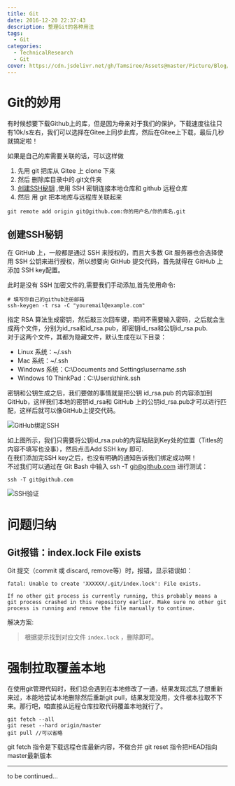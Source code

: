 ```yaml
---
title: Git
date: 2016-12-20 22:37:43
description: 整理Git的各种用法
tags:
  - Git
categories:
  - TechnicalResearch
  - Git
cover: https://cdn.jsdelivr.net/gh/Tamsiree/Assets@master/Picture/Blog/Cover/wallhaven-4y37g0.jpg
---
```


# Git的妙用
有时候想要下载Github上的库，但是因为母亲对于我们的保护，下载速度往往只有10k/s左右，我们可以选择在Gitee上同步此库，然后在Gitee上下载，最后几秒就搞定啦！

如果是自己的库需要关联的话，可以这样做  
1. 先用 git 把库从 Gitee 上 clone 下来
2. 然后 删除库目录中的.git文件夹
3. [创建SSH秘钥](#创建SSH秘钥) ,使用 SSH 密钥连接本地仓库和 github 远程仓库
4. 然后 用 git 把本地库与远程库关联起来
```git
git remote add origin git@github.com:你的用户名/你的库名.git
```

## 创建SSH秘钥
在 GitHub 上，一般都是通过 SSH 来授权的，而且大多数 Git 服务器也会选择使用 SSH 公钥来进行授权，所以想要向 GitHub 提交代码，首先就得在 GitHub 上添加 SSH key配置。  

此时是没有 SSH 加密文件的,需要我们手动添加,首先使用命令:
```git
# 填写你自己的github注册邮箱
ssh-keygen -t rsa -C "youremail@example.com"
```

指定 RSA 算法生成密钥，然后敲三次回车键，期间不需要输入密码，之后就会生成两个文件，分别为id_rsa和id_rsa.pub，即密钥id_rsa和公钥id_rsa.pub.   
对于这两个文件，其都为隐藏文件，默认生成在以下目录：

* Linux 系统：~/.ssh
* Mac 系统：~/.ssh
* Windows 系统：C:\Documents and Settings\username\.ssh
* Windows 10 ThinkPad：C:\Users\think.ssh

密钥和公钥生成之后，我们要做的事情就是把公钥 id_rsa.pub 的内容添加到 GitHub，这样我们本地的密钥id_rsa和 GitHub 上的公钥id_rsa.pub才可以进行匹配，这样后就可以像GitHub上提交代码。

![GitHub绑定SSH](https://cdn.jsdelivr.net/gh/Tamsiree/Assets@master/Picture/Blog/Post/6134999-80a031f051c917f7.webp)

如上图所示，我们只需要将公钥id_rsa.pub的内容粘贴到Key处的位置（Titles的内容不填写也没事），然后点击Add SSH key 即可.  
在我们添加完SSH key之后，也没有明确的通知告诉我们绑定成功啊！  
不过我们可以通过在 Git Bash 中输入 ssh -T git@github.com 进行测试：
```git
ssh -T git@github.com
```

![SSH验证](https://cdn.jsdelivr.net/gh/Tamsiree/Assets@master/Picture/Blog/Post/6134999-f736ef17639d5802.webp)

# 问题归纳
## Git报错：index.lock File exists
Git 提交（commit 或 discard, remove等）时，报错，显示错误如：
```git
fatal: Unable to create 'XXXXXX/.git/index.lock': File exists.

If no other git process is currently running, this probably means a
git process crashed in this repository earlier. Make sure no other git
process is running and remove the file manually to continue.
```

解决方案:  
> 根据提示找到对应文件 `index.lock` ，删除即可。

# 强制拉取覆盖本地
在使用git管理代码时，我们总会遇到在本地修改了一通，结果发现忒乱了想重新来过，本能地尝试本地删除然后重新git pull，结果发现没用，文件根本拉取不下来。那行吧，咱直接从远程仓库拉取代码覆盖本地就行了。

```git
git fetch --all
git reset --hard origin/master
git pull //可以省略
```

git fetch 指令是下载远程仓库最新内容，不做合并 
git reset 指令把HEAD指向master最新版本

---
to be continued...

